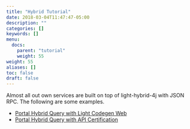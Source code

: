 ```yaml
---
title: "Hybrid Tutorial"
date: 2018-03-04T11:47:47-05:00
description: ""
categories: []
keywords: []
menu:
  docs:
    parent: "tutorial"
    weight: 55
weight: 55
aliases: []
toc: false
draft: false
---
```


Almost all out own services are built on top of light-hybrid-4j with JSON RPC. The following
are some examples.  

- [Portal Hybrid Query with Light Codegen Web](/tutorial/hybrid/codegen-web-portal/)
- [Portal Hybrid Query with API Certification](/tutorial/hybrid/certification-portal/)
